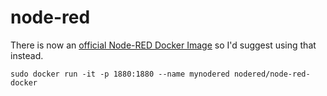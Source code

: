 node-red
========

There is now an [official Node-RED Docker Image](https://hub.docker.com/r/nodered/node-red-docker/) so I'd suggest using that instead.

`sudo docker run -it -p 1880:1880 --name mynodered nodered/node-red-docker`
